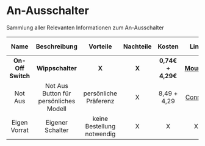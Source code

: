 # An-Ausschalter
Sammlung aller Relevanten Informationen zum An-Ausschalter

| Name | Beschreibung | Vorteile | Nachteile | Kosten | Link | weitere Infos |
| :--: | :----------: | :------: | :-------: | :----: | :--: | :-----------: |
| **On-Off Switch** | **Wippschalter** | **X** | **X** | **0,74€ + 4,29€** | **[Mouser](https://www.mouser.de/ProductDetail/E-Switch/RA1113112R?qs=QtyuwXswaQh2BdIH9uXjxQ%3D%3D&mgh=1)** | **- Relais notwendig [Conrad](https://www.conrad.de/de/p/shr-4141b-shr-12vdc-f-c-5pin-kfz-relais-12-v-dc-80-a-1-wechsler-1433311.html)**
| Not Aus | Not Aus Button für persönliches Modell | persönliche Präferenz | X | 8,49 + 4,29 | [Conrad](https://www.conrad.de/de/p/tru-components-not-aus-schalter-3-a-1-oeffner-ip40-1-st-2304758.html) | - Relais notwendig [Conrad](https://www.conrad.de/de/p/shr-4141b-shr-12vdc-f-c-5pin-kfz-relais-12-v-dc-80-a-1-wechsler-1433311.html) |
| Eigen Vorrat | Eigener Schalter | keine Bestellung notwendig | X | X | X | X |
 